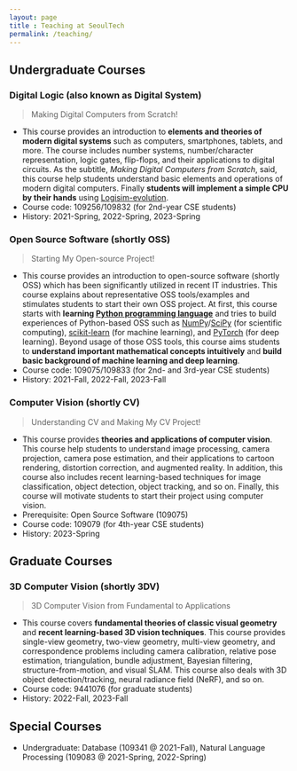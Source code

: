 ```yaml
---
layout: page
title : Teaching at SeoulTech
permalink: /teaching/
---
```


## Undergraduate Courses
### Digital Logic (also known as Digital System)
> Making Digital Computers from Scratch!

* This course provides an introduction to **elements and theories of modern digital systems** such as computers, smartphones, tablets, and more. The course includes number systems, number/character representation, logic gates, flip-flops, and their applications to digital circuits. As the subtitle, _Making Digital Computers from Scratch_, said, this course help students understand basic elements and operations of modern digital computers. Finally **students will implement a simple CPU by their hands** using [Logisim-evolution](https://github.com/logisim-evolution/logisim-evolution).
* Course code: 109256/109832 (for 2nd-year CSE students)
* History: 2021-Spring, 2022-Spring, 2023-Spring

### Open Source Software (shortly OSS)
> Starting My Open-source Project!

* This course provides an introduction to open-source software (shortly OSS) which has been significantly utilized in recent IT industries. This course explains about representative OSS tools/examples and stimulates students to start their own OSS project. At first, this course starts with **learning [Python programming language](https://www.python.org/)** and tries to build experiences of Python-based OSS such as [NumPy](https://numpy.org/)/[SciPy](https://scipy.org/) (for scientific computing), [scikit-learn](https://scikit-learn.org/) (for machine learning), and [PyTorch](https://pytorch.org/) (for deep learning). Beyond usage of those OSS tools, this course aims students to **understand important mathematical concepts intuitively** and **build basic background of machine learning and deep learning**.
* Course code: 109075/109833 (for 2nd- and 3rd-year CSE students)
* History: 2021-Fall, 2022-Fall, 2023-Fall

### Computer Vision (shortly CV)
> Understanding CV and Making My CV Project!

* This course provides **theories and applications of computer vision**. This course help students to understand image processing, camera projection, camera pose estimation, and their applications to cartoon rendering, distortion correction, and augmented reality. In addition, this course also includes recent learning-based techniques for image classification, object detection, object tracking, and so on. Finally, this course will motivate students to start their project using computer vision.
* Prerequisite: Open Source Software (109075)
* Course code: 109079 (for 4th-year CSE students)
* History: 2023-Spring



## Graduate Courses
### 3D Computer Vision (shortly 3DV)
> 3D Computer Vision from Fundamental to Applications

* This course covers **fundamental theories of classic visual geometry** and **recent learning-based 3D vision techniques**. This course provides single-view geometry, two-view geometry, multi-view geometry, and correspondence problems including camera calibration, relative pose estimation, triangulation, bundle adjustment, Bayesian filtering, structure-from-motion, and visual SLAM. This course also deals with 3D object detection/tracking, neural radiance field (NeRF), and so on.
* Course code: 9441076 (for graduate students)
* History: 2022-Fall, 2023-Fall



## Special Courses
* Undergraduate: Database (109341 @ 2021-Fall), Natural Language Processing (109083 @ 2021-Spring, 2022-Spring)
